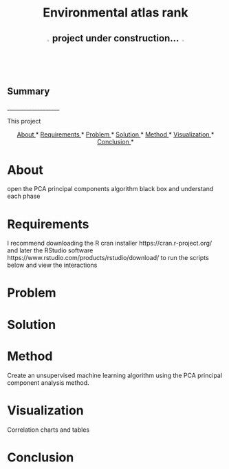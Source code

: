 <h1 align="center"> Environmental atlas rank </h1>

<h2 align="center"> 
   <img src="https://cdn-icons-png.flaticon.com/512/1012/1012232.png" alt="icon" width="2%" height="2%"> project under construction... <img src="https://cdn-icons-png.flaticon.com/512/1012/1012232.png" alt="icon2" width="2%" height="2%">
</h2> 

<h2> Summary </h2> 
___________________
<p> This project </p>
<p align="center">
    <a href= "#About">About </a> *
    <a href= "#Requirements">Requirements </a> *
    <a href= "#Problem">Problem </a> *
    <a href= "#Solution">Solution </a> *
    <a href= "#Method">Method </a> *
    <a href= "#Visualization">Visualization </a> *
    <a href= "#Conclusion">Conclusion </a> *
</p>

# About
<p> open the PCA principal components algorithm black box and understand each phase </p>

# Requirements
<p> I recommend downloading the R cran installer https://cran.r-project.org/ and later the RStudio software https://www.rstudio.com/products/rstudio/download/ to run the scripts below and view the interactions </p>

# Problem
<p>  </p>

# Solution
<p>  </p>

# Method
<p> Create an unsupervised machine learning algorithm using the PCA principal component analysis method. </p>

# Visualization
<p> Correlation charts and tables </p>

# Conclusion
<p>   </p>